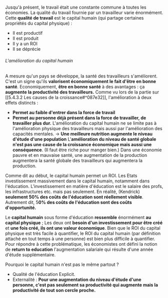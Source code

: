 Jusqu'à présent, le travail était une constante commune à toutes les économies. La qualité du travail fournie par un travailleur varie énormément.
Cette **qualité de travail** est le capital humain (qui partage certaines propriétés du capital physique) : 
- Il est productif
- Il est produit
- Il y a un ROI
- Il se déprécie

###### L'amélioration du capital humain
A mesure qu'un pays se développe, la santé des travailleurs s'améliorent. C'est un signe qu'ils **valorisent économiquement le fait d'être en bonne santé**. Economiquement, **être en bonne santé** à des avantages : ça **augmente la productivité des travailleurs.**
Comme vu lors de la partie sur [[5.4.3.2 Les causes de la croissance#^087e32]], l'amélioration à deux effets distincts :
- **Permet au faible d'entrer dans la force de travail**
- **Permet au personne déjà présent dans la force de travailler, de travailler plus dur.**
L'amélioration du capital humain ne se limite pas à l'amélioration physique des travailleurs mais aussi par l'amélioration des capacités mentales.
	-> **Une meilleure nutrition augmente le niveau d'étude d'une population**
L'**amélioration du niveau de santé globale n'est pas une cause de la croissance économique mais aussi une conséquence**. (Il faut être riche pour manger bien.)
Dans une économie pauvre et en mauvaise santé, une augmentation de la production augmentera la santé globale des travailleurs qui augmentera la production. 

Comme dit au début, le capital humain permet un ROI. Les Etats investissement massivement dans le capital humain, notamment dans l'éducation. L'investissement en matière d'éducation est le salaire des profs, les infrastructures etc. mais pas seulement. En réalité, (Kendrick) **seulement 50% des coûts de l'éducation sont réellement visible**. Autrement dit, 5**0% des coûts de l'éducation sont des coûts d'opportunité.**

Le **capital humain** sous forme d'éducation **ressemble** énormément **au capital physique** ;
Les deux ont **besoin d'un investissement pour être créé** et **une fois créé, ils ont une valeur économique**. Bien que le ROI du capital physique est très facile à quantifier, le ROI du capital humain (par définition attaché en tout temps à une personne) est bien plus difficile à quantifier. Pour répondre à cette problématique, les économistes ont défini la notion de **return to education** l'augmentation salariale qui résulte d'une année d'étude supplémentaire.

Pourquoi le capital humain n'est pas le même partout ?
- Qualité de l'éducation 
	Explicit.
- Externalité : 
	**Pour une augmentation du niveau d'étude d'une personne, c'est pas seulement sa productivité qui augmente mais la productivité de tout son cercle proche.**

